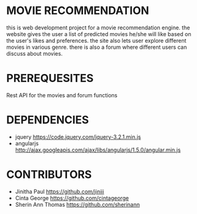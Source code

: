   # MOVIE RECOMMENDATION  
this is web development project for a movie recommendation engine. the website gives the user a list of predicted movies he/she will like
based on the user's likes and preferences.
the site also lets user explore different movies in various genre.
there is also a forum where different users can discuss about movies.

# PREREQUESITES
Rest API for the movies and forum functions

# DEPENDENCIES
* jquery https://code.jquery.com/jquery-3.2.1.min.js 
* angularjs http://ajax.googleapis.com/ajax/libs/angularjs/1.5.0/angular.min.js

# CONTRIBUTORS
* Jinitha Paul https://github.com/jiniii
* Cinta George https://github.com/cintageorge
* Sherin Ann Thomas https://github.com/sherinann

